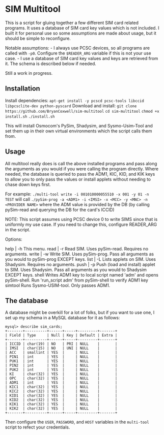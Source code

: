 # SIM Multitool

This is a script for gluing together a few different SIM card related programs. It uses a database of SIM card key values which is not included. I built it for personal use so some assumptions are made about usage, but it should be simple to reconfigure.

Notable assumptions:
    - I always use PCSC devices, so all programs are called with `-p0`. Configure the `$READER_ARG` variable if this is not your use case.
    - I use a database of SIM card key values and keys are retrieved from it. The schema is described below if needed.

Still a work in progress.

## Installation
Install dependencies:
`apt-get install -y pcscd pcsc-tools libccid libpcsclite-dev python-pyscard`
Download and install:
`git clone https://github.com/BryanCoxwell/sim-multitool`
`cd sim-multitool`
`chmod +x install.sh`
`./install.sh`

This will install Osmocom's PySim, Shadysim, and Sysmo-Usim-Tool and set them up in their own virtual environments which the script calls them from. 

## Usage
All multitool really does is call the above installed programs and pass along the arguments as you would if you were calling the program directly. Where needed, the database is queried to pass the ADM1, KIC, KID, and KIK keys to allow you to only pass the values or install applets without needing to chase down keys first. 

For example:
  `./multi-tool write -i 001010000055510 -x 001 -y 01 -n TEST`
will call `./pySim-prog -a <ADM1> -i <IMSI> -x <MCC> -y <MNC> -n <PROVIDER NAME>`
where the ADM value is provided by the DB (by calling pySim-read and querying the DB for the card's ICCID)

NOTE: This script assumes using PCSC device 0 to write SIMS since that is uniformly my use case. If you need to change this, configure READER_ARG in the script.

Options:

help  | -h        This menu.
read  | -r        Read SIM. Uses pySim-read. Requires no arguments.
write | -w        Write SIM. Uses pySim-prog. Pass all arguments as you would to pySim-prog EXCEPT keys.
list  | -L        Lists applets on SIM. Uses Shadysim. Requires no arguments.
push  | -p        Push (load and install) applet to SIM. Uses Shadysim.
                  Pass all arguments as you would to Shadysim EXCEPT keys.
shell             Writes ADM1 key to local script named 'adm' and opens pySim-shell.
                  Run 'run_script adm' from pySim-shell to verify ADM1 key
simtool           Runs Sysmo-USIM-tool. Only passes ADM1.


## The database

A database might be overkill for a lot of folks, but if you want to use one, I set up my schema in a MySQL database for it as follows:
```
mysql> describe sim_cards;
+-------+----------+------+-----+---------+-------+
| Field | Type     | Null | Key | Default | Extra |
+-------+----------+------+-----+---------+-------+
| ICCID | char(19) | NO   | PRI | NULL    |       |
| IMSI  | char(15) | NO   | UNI | NULL    |       |
| ACC   | smallint | YES  |     | NULL    |       |
| PIN1  | int      | YES  |     | NULL    |       |
| PUK1  | int      | YES  |     | NULL    |       |
| PIN2  | int      | YES  |     | NULL    |       |
| PUK2  | int      | YES  |     | NULL    |       |
| KI    | char(32) | YES  |     | NULL    |       |
| OPC   | char(32) | YES  |     | NULL    |       |
| ADM1  | int      | YES  |     | NULL    |       |
| KIC1  | char(32) | YES  |     | NULL    |       |
| KIC2  | char(32) | YES  |     | NULL    |       |
| KID1  | char(32) | YES  |     | NULL    |       |
| KID2  | char(32) | YES  |     | NULL    |       |
| KIK1  | char(32) | YES  |     | NULL    |       |
| KIK2  | char(32) | YES  |     | NULL    |       |
+-------+----------+------+-----+---------+-------+
```
Then configure the `USER`, `PASSWORD`, and `HOST` variables in the `multi-tool` script to refect your credentials.